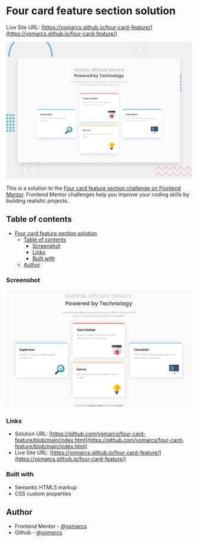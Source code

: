 # Four card feature section solution

Live Site URL: [https://yomarcs.github.io/four-card-feature/](https://yomarcs.github.io/four-card-feature/)


![Design preview for the Four card feature section coding challenge](./design/desktop-preview.jpg)

This is a solution to the [Four card feature section challenge on Frontend Mentor](https://www.frontendmentor.io/challenges/four-card-feature-section-weK1eFYK). Frontend Mentor challenges help you improve your coding skills by building realistic projects. 

## Table of contents

- [Four card feature section solution](#four-card-feature-section-solution)
  - [Table of contents](#table-of-contents)
    - [Screenshot](#screenshot)
    - [Links](#links)
    - [Built with](#built-with)
  - [Author](#author)

### Screenshot

![Frontend Mentor - Four card feature section solution](./design/screenshot-solution.png)

### Links

- Solution URL: [https://github.com/yomarcs/four-card-feature/blob/main/index.html](https://github.com/yomarcs/four-card-feature/blob/main/index.html)
- Live Site URL: [https://yomarcs.github.io/four-card-feature/](https://yomarcs.github.io/four-card-feature/)

### Built with

- Semantic HTML5 markup
- CSS custom properties

## Author

- Frontend Mentor - [@yomarcs](https://www.frontendmentor.io/profile/yomarcs)
- Github - [@yomarcs](https://github.com/yomarcs)


